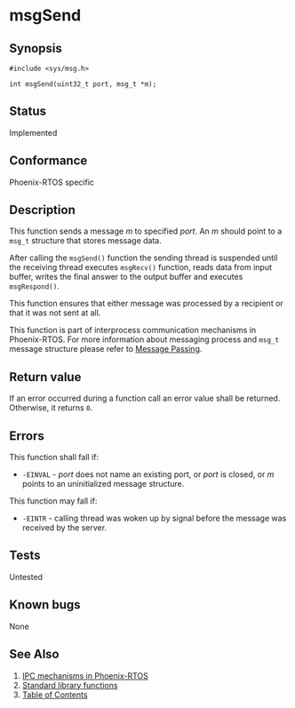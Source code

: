 # msgSend

## Synopsis

`#include <sys/msg.h>`

`int msgSend(uint32_t port, msg_t *m);`

## Status

Implemented

## Conformance

Phoenix-RTOS specific

## Description

This function sends a message _m_ to specified _port_. An _m_ should point to a `msg_t` structure that stores
message data.

After calling the `msgSend()` function the sending thread is suspended until the receiving thread executes `msgRecv()`
function, reads data from input buffer, writes the final answer to the output buffer and executes `msgRespond()`.

This function ensures that either message was processed by a recipient or that it was not sent at all.

This function is part of interprocess communication mechanisms in Phoenix-RTOS. For more information about messaging
process and `msg_t` message structure please refer to [Message Passing](../../../../kernel/proc/msg.md).

## Return value

If an error occurred during a function call an error value shall be returned. Otherwise, it returns `0`.

## Errors

This function shall fall if:

* `-EINVAL` - _port_ does not name an existing port, or _port_ is closed, or _m_ points to an uninitialized message
 structure.

This function may fall if:

* `-EINTR` - calling thread was woken up by signal before the message was received by the server.

## Tests

Untested

## Known bugs

None

## See Also

1. [IPC mechanisms in Phoenix-RTOS](../../../../architecture/index.md#interprocess-communication)
2. [Standard library functions](../../index.md)
3. [Table of Contents](../../../../index.md)
